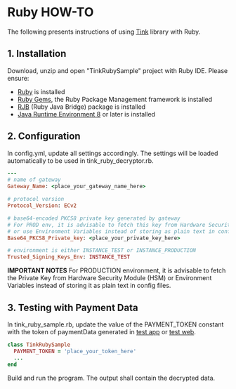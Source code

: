 # Ruby HOW-TO
The following presents instructions of using [Tink](https://github.com/google/tink) library with Ruby.

## 1. Installation
Download, unzip and open "TinkRubySample" project with Ruby IDE. Please ensure:
- [Ruby](https://www.ruby-lang.org/en/documentation/installation/) is installed
- [Ruby Gems](https://rubygems.org/), the Ruby Package Management framework is installed
- [RJB](https://rubygems.org/gems/rjb/versions/1.5.9) (Ruby Java Bridge) package is installed
- [Java Runtime Environment 8](https://www.oracle.com/technetwork/java/javase/downloads/jre8-downloads-2133155.html) or later is installed

## 2. Configuration
In config.yml, update all settings accordingly. The settings will be loaded automatically to be used in tink_ruby_decryptor.rb.
```ruby
---
# name of gateway
Gateway_Name: <place_your_gateway_name_here>

# protocol version
Protocol_Version: ECv2

# base64-encoded PKCS8 private key generated by gateway
# For PROD env, it is advisable to fetch this key from Hardware Security Module (HSM)
# or use Environment Variables instead of storing as plain text in config files
Base64_PKCS8_Private_key: <place_your_private_key_here>

# environment is either INSTANCE_TEST or INSTANCE_PRODUCTION
Trusted_Signing_Keys_Env: INSTANCE_TEST
```
**IMPORTANT NOTES**
For PRODUCTION environment, it is advisable to fetch the Private Key from Hardware Security Module (HSM) or Environment Variables instead of storing it as plain text in config files.

## 3. Testing with Payment Data
In tink_ruby_sample.rb, update the value of the PAYMENT_TOKEN constant with the token of paymentData generated in [test app](https://developers.google.com/pay/api/android/guides/tutorial#example) or [test web](https://developers.google.com/pay/api/web/guides/tutorial#full-example).
```ruby
class TinkRubySample
  PAYMENT_TOKEN = 'place_your_token_here'
  ...
end
```

Build and run the program. The output shall contain the decrypted data.
